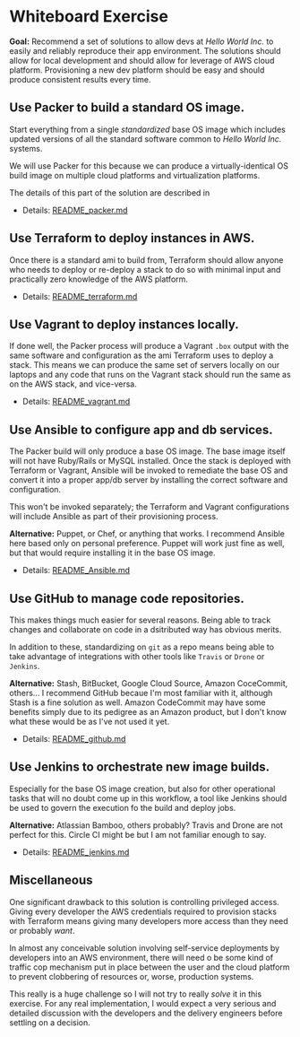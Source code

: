 Whiteboard Exercise
=

**Goal:**
Recommend a set of solutions to allow devs at _Hello World Inc._ to easily and
reliably reproduce their app environment. The solutions should allow for local
development and should allow for leverage of AWS cloud platform. Provisioning a
new dev platform should be easy and should produce consistent results every
time.

## Use Packer to build a standard OS image.
Start everything from a single _standardized_ base OS image which includes
updated versions of all the standard software common to _Hello World Inc._
systems.

We will use Packer for this because we can produce a virtually-identical OS
build image on multiple cloud platforms and virtualization platforms.

The details of this part of the solution are described in

* Details: [README_packer.md](README_packer.md)

## Use Terraform to deploy instances in AWS.
Once there is a standard ami to build from, Terraform should allow anyone who
needs to deploy or re-deploy a stack to do so with minimal input and practically
zero knowledge of the AWS platform.

* Details: [README_terraform.md](README_terraform.md)

## Use Vagrant to deploy instances locally.
If done well, the Packer process will produce a Vagrant `.box` output with the
same software and configuration as the ami Terraform uses to deploy a stack.
This means we can produce the same set of servers locally on our laptops and any
code that runs on the Vagrant stack should run the same as on the AWS stack, and
vice-versa.

* Details: [README_vagrant.md](README_vagrant.md)


## Use Ansible to configure app and db services.
The Packer build will only produce a base OS image. The base image itself will
not have Ruby/Rails or MySQL installed. Once the stack is deployed with
Terraform or Vagrant, Ansible will be invoked to remediate the base OS and
convert it into a proper app/db server by installing the correct software and
configuration.

This won't be invoked separately; the Terraform and Vagrant configurations will
include Ansible as part of their provisioning process.

**Alternative:**
Puppet, or Chef, or anything that works. I recommend Ansible here based only on
personal preference. Puppet will work just fine as well, but that would require
installing it in the base OS image.

* Details: [README_Ansible.md](README_ansible.md)


## Use GitHub to manage code repositories.
This makes things much easier for several reasons. Being able to track changes
and collaborate on code in a dsitributed way has obvious merits.

In addition to these, standardizing on `git` as a repo means being able to take
advantage of integrations with other tools like `Travis` or `Drone` or
`Jenkins`.

**Alternative:**
Stash, BitBucket, Google Cloud Source, Amazon CoceCommit, others... I recommend
GitHub becaue I'm most familiar with it, although Stash is a fine solution as
well. Amazon CodeCommit may have some benefits simply due to its pedigree as an
Amazon product, but I don't know what these would be as I've not used it yet.

* Details: [README_github.md](README_github.md)

## Use Jenkins to orchestrate new image builds.
Especially for the base OS image creation, but also for other operational tasks
that will no doubt come up in this workflow, a tool like Jenkins should be used
to govern the execution fo the build and deploy jobs.

**Alternative:**
Atlassian Bamboo, others probably? Travis and Drone are not perfect for this.
Circle CI might be but I am not familiar enough to say.

* Details: [README_jenkins.md](README_jenkins.md)

## Miscellaneous

One significant drawback to this solution is controlling privileged access.
Giving every developer the AWS credentials required to provision stacks with
Terraform means giving many developers more access than they need or probably
_want_.

In almost any conceivable solution involving self-service deployments by
developers into an AWS environment, there will need o be some kind of traffic
cop mechanism put in place between the user and the cloud platform to prevent
clobbering of resources or, worse, production systems.

This really is a huge challenge so I will not try to really *solve* it in this
exercise. For any real implementation, I would expect a very serious and
detailed discussion with the developers and the delivery engineers before
settling on a decision.
